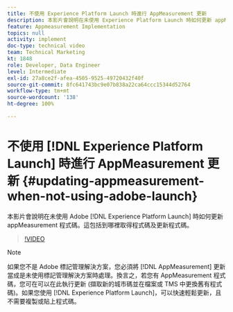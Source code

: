 ```yaml
---
title: 不使用 Experience Platform Launch 時進行 AppMeasurement 更新
description: 本影片會說明在未使用 Experience Platform Launch 時如何更新 appMeasurement 程式碼。這包括到哪裡取得程式碼及更新程式碼。
feature: Appmeasurement Implementation
topics: null
activity: implement
doc-type: technical video
team: Technical Marketing
kt: 1848
role: Developer, Data Engineer
level: Intermediate
exl-id: 27a8ce2f-afea-4505-9525-49720432f40f
source-git-commit: 8fc641743bc9e07b838a22ca64ccc15344d52764
workflow-type: tm+mt
source-wordcount: '138'
ht-degree: 100%

---
```


# 不使用 [!DNL Experience Platform Launch] 時進行 AppMeasurement 更新 {#updating-appmeasurement-when-not-using-adobe-launch}

本影片會說明在未使用 Adobe [!DNL Experience Platform Launch] 時如何更新 appMeasurement 程式碼。這包括到哪裡取得程式碼及更新程式碼。

>[!VIDEO](https://video.tv.adobe.com/v/25913/?quality=12&learn=on)

>[!NOTE]
>
>如果您不是 Adobe 標記管理解決方案，您必須將 [!DNL AppMeasurement] 更新當成是未使用標記管理解決方案時處理。換言之，若您有 AppMeasurement 程式碼，您可在可以在此執行更新 (擷取新的城市碼並在檔案或 TMS 中更換舊有程式碼)。如果您使用 [!DNL Experience Platform Launch]，可以快速輕鬆更新，且不需要複製或貼上程式碼。
